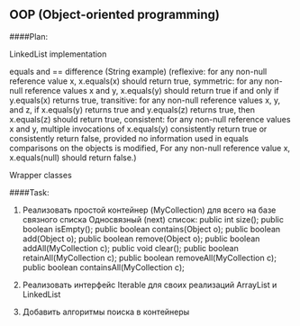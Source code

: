 
## OOP (Object-oriented programming)

####Plan: 

LinkedList implementation

equals and == difference (String example) (reflexive: for any non-null reference value x, x.equals(x) should return true, symmetric: for any non-null reference values x and y, x.equals(y) should return true if and only if y.equals(x) returns true, transitive: for any non-null reference values x, y, and z, if x.equals(y) returns true and y.equals(z) returns true, then x.equals(z) should return true, consistent: for any non-null reference values x and y, multiple invocations of x.equals(y) consistently return true or consistently return false, provided no information used in equals comparisons on the objects is modified, For any non-null reference value x, x.equals(null) should return false.)

Wrapper classes

####Task:
1. Реализовать простой контейнер (MyCollection) для всего на базе связного списка
Односвязный (next) список:
    public int size();
    public boolean isEmpty();
    public boolean contains(Object o);
    public boolean add(Object o);
    public boolean remove(Object o);
    public boolean addAll(MyCollection c);
    public void clear();
    public boolean retainAll(MyCollection c);
    public boolean removeAll(MyCollection c);
    public boolean containsAll(MyCollection c);

2. Реализовать интерфейс Iterable для своих реализаций ArrayList и LinkedList
3. Добавить алгоритмы поиска в контейнеры

